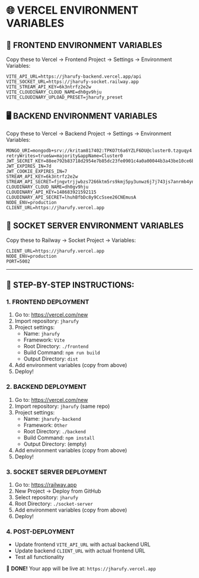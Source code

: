 # 🌐 VERCEL ENVIRONMENT VARIABLES

## 📱 FRONTEND ENVIRONMENT VARIABLES
Copy these to Vercel → Frontend Project → Settings → Environment Variables:

```
VITE_API_URL=https://jharufy-backend.vercel.app/api
VITE_SOCKET_URL=https://jharufy-socket.railway.app
VITE_STREAM_API_KEY=6k3ntrfz2e2w
VITE_CLOUDINARY_CLOUD_NAME=dh0gv9hju
VITE_CLOUDINARY_UPLOAD_PRESET=jharufy_preset
```

## 🖥️ BACKEND ENVIRONMENT VARIABLES
Copy these to Vercel → Backend Project → Settings → Environment Variables:

```
MONGO_URI=mongodb+srv://kritam817402:TPKO7t6a6YZLF6DU@cluster0.tzguqy4.mongodb.net/jharufy_db?retryWrites=true&w=majority&appName=Cluster0
JWT_SECRET_KEY=88ee792b83718d2954e7b85dc23fe0901c4a0a00044b3a43be10ce6bcfb4c15eb84e25c6a636936d992012b2cb999658bfd6661976d3854cc0b7340f43489ad298
JWT_EXPIRES_IN=7d
JWT_COOKIE_EXPIRES_IN=7
STREAM_API_KEY=6k3ntrfz2e2w
STREAM_API_SECRET=fjngvtrjjwbzs7266ktm5rs9kmj5py3unwz6j7j743js7anrmb4ynw67ua3c7gbr
CLOUDINARY_CLOUD_NAME=dh0gv9hju
CLOUDINARY_API_KEY=148683921592115
CLOUDINARY_API_SECRET=lhuhBfbDc8y9CcSsee26CNEmusA
NODE_ENV=production
CLIENT_URL=https://jharufy.vercel.app
```

## 🔌 SOCKET SERVER ENVIRONMENT VARIABLES
Copy these to Railway → Socket Project → Variables:

```
CLIENT_URL=https://jharufy.vercel.app
NODE_ENV=production
PORT=5002
```

---

## 📝 STEP-BY-STEP INSTRUCTIONS:

### 1. FRONTEND DEPLOYMENT
1. Go to: https://vercel.com/new
2. Import repository: `jharufy`
3. Project settings:
   - Name: `jharufy`
   - Framework: `Vite`
   - Root Directory: `./frontend`
   - Build Command: `npm run build`
   - Output Directory: `dist`
4. Add environment variables (copy from above)
5. Deploy!

### 2. BACKEND DEPLOYMENT  
1. Go to: https://vercel.com/new
2. Import repository: `jharufy` (same repo)
3. Project settings:
   - Name: `jharufy-backend`
   - Framework: `Other`
   - Root Directory: `./backend`
   - Build Command: `npm install`
   - Output Directory: (empty)
4. Add environment variables (copy from above)
5. Deploy!

### 3. SOCKET SERVER DEPLOYMENT
1. Go to: https://railway.app
2. New Project → Deploy from GitHub
3. Select repository: `jharufy`
4. Root Directory: `./socket-server`
5. Add environment variables (copy from above)
6. Deploy!

### 4. POST-DEPLOYMENT
- Update frontend `VITE_API_URL` with actual backend URL
- Update backend `CLIENT_URL` with actual frontend URL
- Test all functionality

🎉 **DONE!** Your app will be live at: `https://jharufy.vercel.app`
